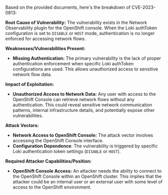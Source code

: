 Based on the provided documents, here's the breakdown of CVE-2023-0813:

**Root Cause of Vulnerability:**
The vulnerability exists in the Network Observability plugin for the OpenShift console. When the Loki authToken configuration is set to `DISABLE` or `HOST` mode, authentication is no longer enforced for accessing network flows.

**Weaknesses/Vulnerabilities Present:**
- **Missing Authentication:** The primary vulnerability is the lack of proper authentication enforcement when specific Loki authToken configurations are used. This allows unauthorized access to sensitive network flow data.

**Impact of Exploitation:**
- **Unauthorized Access to Network Data:** Any user with access to the OpenShift Console can retrieve network flows without any authentication. This could reveal sensitive network communication patterns, internal infrastructure details, and potentially expose other vulnerabilities.

**Attack Vectors:**
- **Network Access to OpenShift Console:** The attack vector involves accessing the OpenShift Console interface.
- **Configuration Dependence**: The vulnerability is triggered by specific Loki authentication token settings (`DISABLE` or `HOST`).

**Required Attacker Capabilities/Position:**
- **OpenShift Console Access:** An attacker needs the ability to connect to the OpenShift Console within an OpenShift cluster. This implies that the attacker could be an internal user or an external user with some level of access to the OpenShift environment.